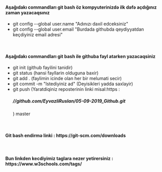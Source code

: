 <h4>Aşağıdakı commandları git bash öz kompyuterinizdə ilk dəfə açdığınız zaman yazacaqsınız</h4>
<ul>
<li>git config --global user.name "Adınızı daxil edceksiniz"</li>
<li>git config --global user.email "Burdada githubda qeydiyyatdan keçdiyiniz email adresi"</li>
</ul>
<br>
<h4>Aşağıdakı commandları git bash ile githuba fayl atarken yazacaqsiniz</h4>
<ul>
<li>git init (github fayilini tanidir)</li>
<li>git status (hansi fayllarin olduguna baxir)</li>
<li>git add . (faylimin icinde olan her bir melumati secir)</li>
<li>git commit -m "Istediyiniz ad" (Deyisikleri yadda saxlayir)</li>
<li>git push (Yaratdiqiniz reposterinin linki misal:https : 
 <h5>//github.com/EyvazliRuslan/05-09-2019_Github.git </h5>) master</li>
</ul>
<br>
<h4>Git bash endirmə linki : https://git-scm.com/downloads </h4>
<br>
<h4>Bun linkden kecdiyimiz taglara nezer yetirersiniz : https://www.w3schools.com/tags/ </h4>

